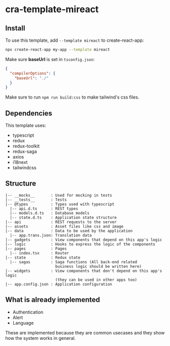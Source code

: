 # cra-template-mireact

## Install

To use this template, add `--template mireact` to create-react-app:

```sh
npx create-react-app my-app --template mireact
```

Make sure **baseUrl** is set in `tsconfig.json`:

```json
{
  "compilerOptions": {
    "baseUrl": "./"
  }
}
```

Make sure to run `npm run build:css` to make tailwind's css files.

## Dependencies

This template uses:

- typescript
- redux
- redux-toolkit
- redux-saga
- axios
- i18next
- tailwindcss

## Structure

```directory
|-- __mocks__       : Used for mocking in tests
|-- __tests__       : Tests
|-- @types          : Types used with typescript
  |-- api.d.ts      : REST types
  |-- models.d.ts   : Database models
  |-- state.d.ts    : Application state structure
|-- api             : REST requests to the server
|-- assets          : Asset files like css and image
|-- data            : Data to be used by the application
  |-- app.trans.json: Translation data
|-- gadgets         : View components that depend on this app's logic
|-- logic           : Hooks to express the logic of the components
|-- pages           : Pages
  |-- index.tsx     : Router
|-- state           : Redux state
  |-- sagas         : Saga functions (All back-end related
                      business logic should be written here)
|-- widgets         : View components that don't depend on this app's logic
                      (they can be used in other apps too)
|-- app.config.json : Application configuration
```

## What is already implemented

- Authentication
- Alert
- Language

These are implemented because they are common usecases and they show how the system works in general.
